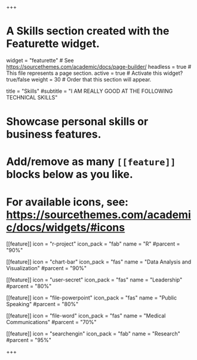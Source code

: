 +++
# A Skills section created with the Featurette widget.
widget = "featurette"  # See https://sourcethemes.com/academic/docs/page-builder/
headless = true  # This file represents a page section.
active = true  # Activate this widget? true/false
weight = 30  # Order that this section will appear.

title = "Skills"
#subtitle = "I AM REALLY GOOD AT THE FOLLOWING TECHNICAL SKILLS"

# Showcase personal skills or business features.
# 
# Add/remove as many `[[feature]]` blocks below as you like.
# 
# For available icons, see: https://sourcethemes.com/academic/docs/widgets/#icons

[[feature]]
  icon = "r-project"
  icon_pack = "fab"
  name = "R"
  #parcent = "90%"
  
[[feature]]
  icon = "chart-bar"
  icon_pack = "fas"
  name = "Data Analysis and Visualization"
  #parcent = "90%"
  
[[feature]]
  icon = "user-secret"
  icon_pack = "fas"
  name = "Leadership"
  #parcent = "80%"  
  
[[feature]]
  icon = "file-powerpoint"
  icon_pack = "fas"
  name = "Public Speaking"
   #parcent = "80%" 
  
[[feature]]
  icon = "file-word"
  icon_pack = "fas"
  name = "Medical Communications"
  #parcent = "70%"
  
[[feature]]
  icon = "searchengin"
  icon_pack = "fab"
  name = "Research"
  #parcent = "95%"

+++
